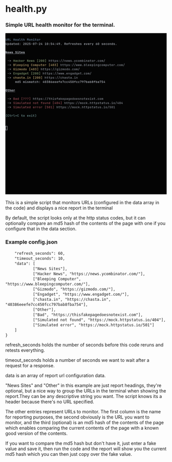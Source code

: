 # health.py

### Simple URL health monitor for the terminal.

![Screenshot](screenshot.png)

This is a simple script that monitors URLs (configured in the data array in the code) and displays a nice report in the terminal

By default, the script looks only at the http status codes, but it can optionally compare an md5 hash of the contents of the page with one if you configure that in the data section. 

### Example config.json

```{
	"refresh_seconds": 60,
	"timeout_seconds": 10,
	"data": [
    		["News Sites"],
    		["Hacker News", "https://news.ycombinator.com/"],
    		["Bleeping Computer", "https://www.bleepingcomputer.com/"],
    		["Gizmodo", "https://gizmodo.com/"],
    		["Engadget", "https://www.engadget.com/"],
    		["chasta.in", "https://chasta.in", "40386eeefe7cc450fcc797bab8fba754"],
	    	["Other"],
	        ["Bad", "https://thisfakepagedoesnotexist.com"],
    		["Simulated not found", "https://mock.httpstatus.io/404"],
	    	["Simulated error", "https://mock.httpstatus.io/501"]
	]
}
```
refresh_seconds holds the number of seconds before this code reruns and retests everything.

timeout_seconds holds a number of seconds we want to wait after a request for a response.

data is an array of report url configuration data.

"News Sites" and "Other" in this example are just report headings, they're optional, but a nice way to group the URLs in the terminal when showing the report.They can be any descriptive string you want. The script knows its a header because there's no URL specified.

The other entries represent URLs to monitor. The first column is the name for reporting purposes, the second obviously is the URL you want to monitor, and the third (optional) is an md5 hash of the contents of the page which enables comparing the current contents of the page with a known good version of the contents.

If you want to compare the md5 hash but don't have it, just enter a fake value and save it, then run the code and the report will show you the current md5 hash which you can then just copy over the fake value.

